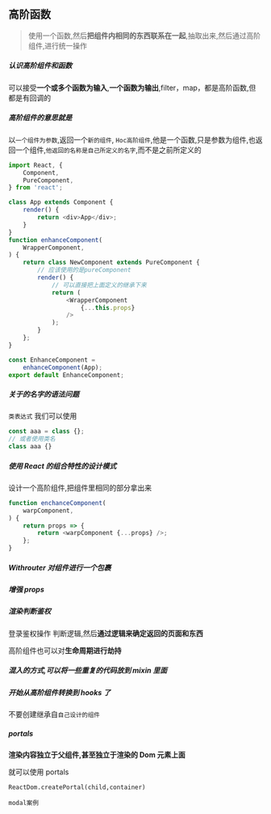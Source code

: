 ## 高阶函数

> 使用一个函数,然后**把组件内相同的东西联系在一起**,抽取出来,然后通过高阶组件,进行统一操作

##### 认识高阶组件和函数

可以接受**一个或多个函数为输入**,**一个函数为输出**,filter，map，都是高阶函数,但都是有回调的

##### 高阶组件的意思就是

以`一个组件为参数`,返回一个`新的组件`, `Hoc高阶组件`,他是一个函数,只是参数为组件,也返回一个组件,`他返回的名称是自己所定义的名字`,而不是之前所定义的

```js
import React, {
	Component,
	PureComponent,
} from 'react';

class App extends Component {
	render() {
		return <div>App</div>;
	}
}
function enhanceComponent(
	WrapperComponent,
) {
	return class NewComponent extends PureComponent {
		// 应该使用的是pureComponent
		render() {
			// 可以直接把上面定义的继承下来
			return (
				<WrapperComponent
					{...this.props}
				/>
			);
		}
	};
}

const EnhanceComponent =
	enhanceComponent(App);
export default EnhanceComponent;
```

##### 关于的名字的语法问题

`类表达式` 我们可以使用

```js
const aaa = class {};
// 或者使用类名
class aaa {}
```

##### 使用 React 的组合特性的设计模式

设计一个高阶组件,把组件里相同的部分拿出来

```js
function enchanceComponent(
	warpComponent,
) {
	return props => {
		return <warpComponent {...props} />;
	};
}
```

##### Withrouter 对组件进行一个包裹

##### 增强 props

##### 渲染判断鉴权

登录鉴权操作 判断逻辑,然后**通过逻辑来确定返回的页面和东西**

高阶组件也可以对**生命周期进行劫持**

##### 混入的方式,可以将一些重复的代码放到 mixin 里面

##### 开始从高阶组件转换到 hooks 了

不要创建继承自`自己设计的组件`

##### portals

**渲染内容独立于父组件,甚至独立于渲染的 Dom 元素上面**

就可以使用 portals

`ReactDom.createPortal(child,container)`

`modal案例`
